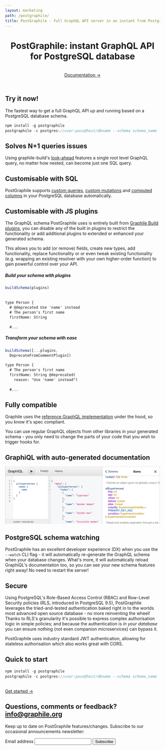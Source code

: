 ```yaml
---
layout: marketing
path: /postgraphile/
title: PostGraphile - full GraphQL API server in an instant from PostgreSQL database
---
```


<!-- **************************************** -->

<header class='hero simple'>
<div class='hero-block center'>

# PostGraphile: instant GraphQL API for PostgreSQL database

<div class='d-flex justify-content-center'>
<br />
<a class='button button--outline-white' href='/postgraphile/introduction/'>Documentation &rarr;</a>
</div>


</div>
</header>



<!-- **************************************** -->

<section>
<div class='container center'>

<div class='row justify-content-center'>
<div class='text-center col-xs-12'>
<div class='hero-block'>

## Try it now!

The fastest way to get a full GraphQL API up and running based on a PostgreSQL
database schema.

</div>
</div>
</div>


<div class='row justify-content-center'>
<div class='text-center col-xs-12 col-md-9 col-lg-7'>

```js
npm install -g postgraphile
postgraphile -c postgres://user:pass@host/dbname --schema schema_name
```

</div>
</div>

</div>
</section>

<!-- **************************************** -->

<section>
<div class='container center'>

<div class='row'>
<div class='col-xs-12'>
<div class='hero-block'>

## Solves N+1 queries issues

Using graphile-build's [look-ahead](/graphile-build/look-ahead/) features a
single root level GraphQL query, no matter how nested, can become just one SQL
query.

</div>
</div>
</div>

</div>
</section>

<!-- **************************************** -->

<section>
<div class='container center'>

<div class='row'>
<div class='col-xs-12'>
<div class='hero-block'>

## Customisable with SQL

PostGraphile supports [custom queries](/postgraphile/custom-queries/), [custom
mutations](/postgraphile/custom-mutations/) and [computed
columns](/postgraphile/computed-columns/) in your PostgreSQL database
automatically.

</div>
</div>
</div>

</div>
</section>

<!-- **************************************** -->

<section>
<div class='container center'>

<div class='row'>
<div class='col-xs-12'>
<div class='hero-block'>

## Customisable with JS plugins

The GraphQL schema PostGraphile uses is entirely built from [Graphile Build
plugins](https://github.com/graphile/graphile-build/tree/master/packages/graphile-build-pg/src/plugins),
you can disable any of the built in plugins to restrict the functionality or
add additional plugins to extended or enhanced your generated schema.

This allows you to add (or remove) fields, create new types, add functionality,
replace functionality or or even tweak existing functionality (e.g. wrapping an
existing resolver with your own higher-order function) to gain powerful control
over your API.

</div>
</div>
</div>

<div class='row'>
<div class='col-lg-6 col-xs-12'>

##### Build your schema with plugins
```js
buildSchema(plugins)
 
```

```graphql{2}
type Person {
  # @deprecated Use 'name' instead
  # The person's first name
  firstName: String

  #...
```

</div><!-- /col-6 -->
<div class='col-lg-6 col-xs-12'>

##### Transform your schema with ease
```js
buildSchema([...plugins,
  DeprecateFromCommentPlugin])
```

```graphql{3-4}
type Person {
  # The person's first name
  firstName: String @deprecated(
    reason: "Use 'name' instead")

  #...
```

</div>
</div>

</div>
</section>

<!-- **************************************** -->

<!-- **************************************** -->

<section>
<div class='container center'>

<div class='row'>
<div class='col-xs-12'>
<div class='hero-block'>

## Fully compatible

Graphile uses the <a href="http://graphql.org/graphql-js/">reference GraphQL implementation</a>
under the hood, so you know it's spec compliant.

You can use regular GraphQL objects from other libraries in your generated
schema - you only need to change the parts of your code that you wish to trigger hooks for.

</div>
</div>
</div>

</div>
</section>

<!-- **************************************** -->

<section>
<div class='container center'>

<div class='row'>
<div class='col-xs-12'>
<div class='hero-block'>

## GraphiQL with auto-generated documentation

![GraphiQL displaying allSuperheroes](./graphiql-superheroes.png)

</div>
</div>
</div>

</div>
</section>

<!-- **************************************** -->

<section>
<div class='container center'>

<div class='row'>
<div class='col-xs-12'>
<div class='hero-block'>

## PostgreSQL schema watching

PostGraphile has an excellent developer experience (DX) when you use the
`--watch` CLI flag - it will automatically re-generate the GraphQL schema when
your database changes. What's more, it will automatically reload GraphiQL's
documentation too, so you can see your new schema features right away! No need
to restart the server!

</div>
</div>
</div>

</div>
</section>

<!-- **************************************** -->

<section>
<div class='container center'>

<div class='row'>
<div class='col-xs-12'>
<div class='hero-block'>

## Secure

Using PostgreSQL's Role-Based Access Control (RBAC) and Row-Level Security
policies (RLS, introduced in PostgreSQL 9.5), PostGraphile leverages the
tried-and-tested authentication baked right in to the worlds most advanced open
source database - no more reinventing the wheel! Thanks to RLS's granularity
it's possible to express complex authorisation logic in simple policies; and
because the authentication is *in your database* you can ensure nothing (not
even companion microservices) can bypass it.

PostGraphile uses industry standard JWT authentication, allowing for stateless
authorisation which also works great with CORS.

</div>
</div>
</div>

</div>
</section>


<!-- **************************************** -->

<section>
<div class='container center'>

<div class='row justify-content-center'>
<div class='text-center col-xs-12'>
<div class='hero-block'>

## Quick to start

</div>
</div>
</div>


<div class='row justify-content-center'>
<div class='text-center col-xs-12 col-md-9 col-lg-7'>

```js
npm install -g postgraphile
postgraphile -c postgres://user:pass@host/dbname --schema schema_name
```

</div>
</div>

<br />
<div class='d-flex justify-content-center'>
<a class='button button--outline' href='/postgraphile/introduction/'>Get started &rarr;</a>
</div>

</div>
</section>

<!-- **************************************** -->

<section class='mailinglist'>
<div class='container'>

<div class='row justify-content-center'>
<div class='col-xs-12'>
<div class='hero-block center'>

## Questions, comments or feedback? [info@graphile.org](mailto:info@graphile.org?subject=Graphile%20question/comment/feedback:)

</div>
</div>
</div>

<div class='row justify-content-center'>
<div class='col-xs-12 center'>
<div class='hero-block'>

<div>
<form action="//graphile.us16.list-manage.com/subscribe/post?u=d103f710cf00a9273b55e8e9b&amp;id=c3a9eb5c4e" method="post"
id="mc-embedded-subscribe-form" name="mc-embedded-subscribe-form" class="validate" target="_blank" novalidate>
  <div id="mc_embed_signup_scroll" class="center hero-block">
    <p>Keep up to date on PostGraphile features/changes.
    Subscribe to our occasional announcements newsletter:</p>
    <div class="mc-field-group form-inline justify-content-center">
      <div class='form-group'>
        <label for="mce-EMAIL">Email address</label>
        <input
          autocapitalize="off"
          autocomplete="off"
          autocorrect="off"
          class="required email signup-field form-control mx-sm-3"
          id="mce-EMAIL"
          name="EMAIL"
          spellcheck="false"
          type="email"
          value=""
        />
        <!-- real people should not fill this in and expect good things - do not remove this or risk form bot signups-->
        <div style="position: absolute; left: -5000px;" aria-hidden="true"><input type="text" name="b_d103f710cf00a9273b55e8e9b_c3a9eb5c4e" tabindex="-1" value=""></div>
        <input
          class="button btn btn-primary signup-button"
          id="mc-embedded-subscribe"
          name="subscribe"
          type="submit"
          value="Subscribe"
        />
      </div>
      <div id="mce-responses" class="clear">
        <div class="response" id="mce-error-response" style="display:none"></div>
        <div class="response" id="mce-success-response" style="display:none"></div>
      </div>
    </div>
  </div>
</form>
</div>

</div>
</div>
</div>

</div>
</section>

<!-- **************************************** -->

